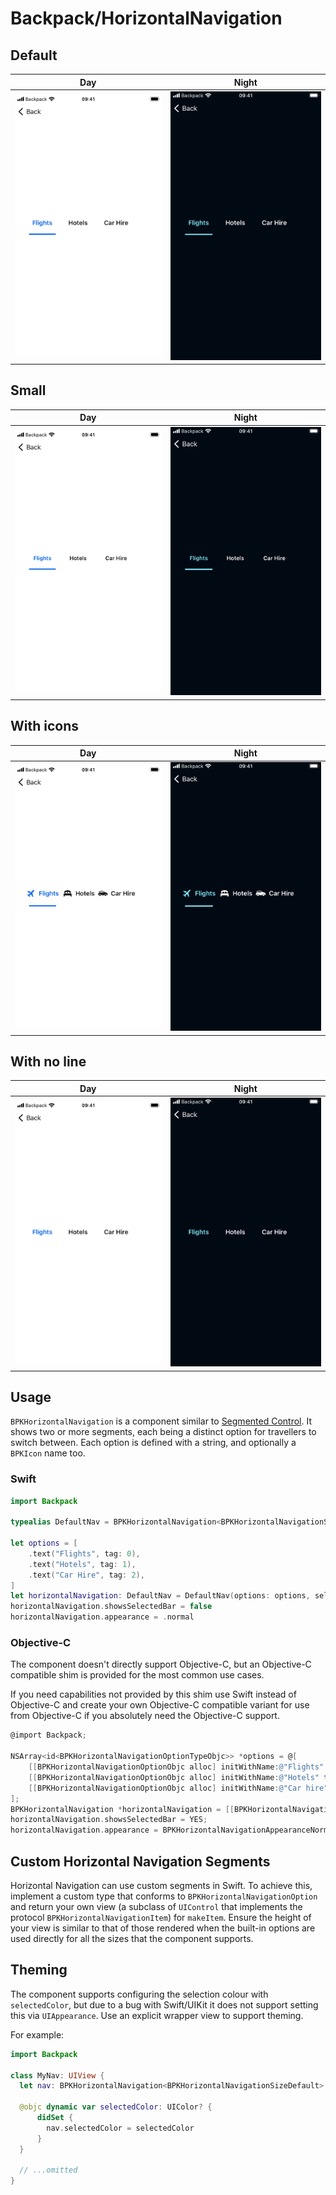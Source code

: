 # Backpack/HorizontalNavigation

## Default

| Day | Night |
| --- | --- |
| ![iPhone 8 simulator](https://raw.githubusercontent.com/Skyscanner/backpack-ios/main/screenshots/iPhone%208-horizontal-navigation___default_lm.png) |![iPhone 8 simulator - dark mode](https://raw.githubusercontent.com/Skyscanner/backpack-ios/main/screenshots/iPhone%208-horizontal-navigation___default_dm.png) |

## Small

| Day | Night |
| --- | --- |
| ![iPhone 8 simulator](https://raw.githubusercontent.com/Skyscanner/backpack-ios/main/screenshots/iPhone%208-horizontal-navigation___small_lm.png) |![iPhone 8 simulator - dark mode](https://raw.githubusercontent.com/Skyscanner/backpack-ios/main/screenshots/iPhone%208-horizontal-navigation___small_dm.png) |

## With icons

| Day | Night |
| --- | --- |
| ![iPhone 8 simulator](https://raw.githubusercontent.com/Skyscanner/backpack-ios/main/screenshots/iPhone%208-horizontal-navigation___with-icons_lm.png) |![iPhone 8 simulator - dark mode](https://raw.githubusercontent.com/Skyscanner/backpack-ios/main/screenshots/iPhone%208-horizontal-navigation___with-icons_dm.png) |

## With no line

| Day | Night |
| --- | --- |
| ![iPhone 8 simulator](https://raw.githubusercontent.com/Skyscanner/backpack-ios/main/screenshots/iPhone%208-horizontal-navigation___without-underline_lm.png) |![iPhone 8 simulator - dark mode](https://raw.githubusercontent.com/Skyscanner/backpack-ios/main/screenshots/iPhone%208-horizontal-navigation___without-underline_dm.png) |

## Usage

`BPKHorizontalNavigation` is a component similar to [Segmented Control](https://developer.apple.com/design/human-interface-guidelines/ios/controls/segmented-controls/). It shows two or more segments, each being a distinct option for travellers to switch between. Each option is defined with a string, and optionally a `BPKIcon` name too.

### Swift

```swift
import Backpack

typealias DefaultNav = BPKHorizontalNavigation<BPKHorizontalNavigationSizeDefault>

let options = [
    .text("Flights", tag: 0),
    .text("Hotels", tag: 1),
    .text("Car Hire", tag: 2),
]
let horizontalNavigation: DefaultNav = DefaultNav(options: options, selectedItemIndex:0)
horizontalNavigation.showsSelectedBar = false
horizontalNavigation.appearance = .normal
```

### Objective-C

The component doesn't directly support Objective-C, but an Objective-C compatible shim is provided for the most common use cases.

If you need capabilities not provided by this shim use Swift instead of Objective-C and create your own Objective-C compatible variant
for use from Objective-C if you absolutely need the Objective-C support.

```objective-c
@import Backpack;

NSArray<id<BPKHorizontalNavigationOptionTypeObjc>> *options = @[
    [[BPKHorizontalNavigationOptionObjc alloc] initWithName:@"Flights" tag:0 iconName:nil],
    [[BPKHorizontalNavigationOptionObjc alloc] initWithName:@"Hotels" tag:1 iconName:nil],
    [[BPKHorizontalNavigationOptionObjc alloc] initWithName:@"Car hire" tag:2 iconName:nil]
];
BPKHorizontalNavigation *horizontalNavigation = [[BPKHorizontalNavigationObjc alloc] initWithOptions:options selectedItemIndex:0];
horizontalNavigation.showsSelectedBar = YES;
horizontalNavigation.appearance = BPKHorizontalNavigationAppearanceNormal;
```

## Custom Horizontal Navigation Segments

Horizontal Navigation can use custom segments in Swift. To achieve this, implement a custom type that conforms to `BPKHorizontalNavigationOption` and return your own view (a subclass of `UIControl` that implements the protocol `BPKHorizontalNavigationItem`) for `makeItem`. Ensure the height of your view is similar to that of those rendered when the built-in options are used directly for all the sizes that the component supports.

## Theming

The component supports configuring the selection colour with `selectedColor`, but due to a bug with Swift/UIKit it does not support setting this via `UIAppearance`. Use an explicit wrapper view to support theming.

For example: 

```swift
import Backpack 

class MyNav: UIView {
  let nav: BPKHorizontalNavigation<BPKHorizontalNavigationSizeDefault>

  @objc dynamic var selectedColor: UIColor? {
      didSet {
        nav.selectedColor = selectedColor
      }
  }

  // ...omitted
}
```


